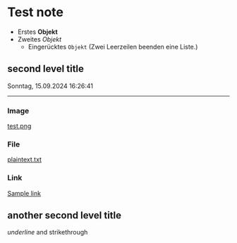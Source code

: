 # Test note

-   Erstes **Objekt**
-   Zweites *Objekt*
    -   Eingerücktes `Objekt` (Zwei Leerzeilen beenden eine Liste.)

## second level title

Sonntag, 15.09.2024 16:26:41

------------------------------------------------------------------------

### Image

[test.png](test.png)

### File

[plaintext.txt](plaintext.txt)

### Link

[Sample link](http://kicker.de)

## another second level title

*underline* and strikethrough